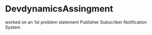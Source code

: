# DevdynamicsAssingment
worked on an 1st problem statement Publisher Subscriber Notification System
